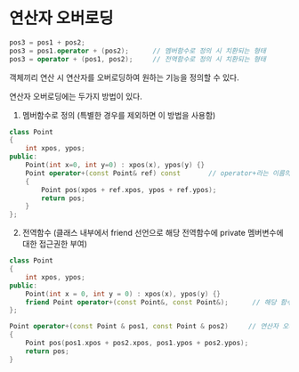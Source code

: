 # 연산자 오버로딩

```cpp
pos3 = pos1 + pos2;
pos3 = pos1.operator + (pos2);      // 멤버함수로 정의 시 치환되는 형태
pos3 = operator + (pos1, pos2);     // 전역함수로 정의 시 치환되는 형태
```

객체끼리 연산 시 연산자를 오버로딩하여 원하는 기능을 정의할 수 있다.

연산자 오버로딩에는 두가지 방법이 있다.
1. 멤버함수로 정의 (특별한 경우를 제외하면 이 방법을 사용함)

```cpp
class Point
{
    int xpos, ypos;
public:
    Point(int x=0, int y=0) : xpos(x), ypos(y) {}
    Point operator+(const Point& ref) const       // operator+라는 이름의 함수
    {
        Point pos(xpos + ref.xpos, ypos + ref.ypos);
        return pos;
    }
};
```

2. 전역함수 (클래스 내부에서 friend 선언으로 해당 전역함수에 private 멤버변수에 대한 접근권한 부여)

```cpp
class Point
{
    int xpos, ypos;
public:
    Point(int x = 0, int y = 0) : xpos(x), ypos(y) {}
    friend Point operator+(const Point&, const Point&);      // 해당 함수에 Point 객체의 private 멤버변수에 대한 접근권한 부여
};

Point operator+(const Point & pos1, const Point & pos2)     // 연산자 오버로딩 전역함수
{
    Point pos(pos1.xpos + pos2.xpos, pos1.ypos + pos2.ypos);
    return pos;
}
```
